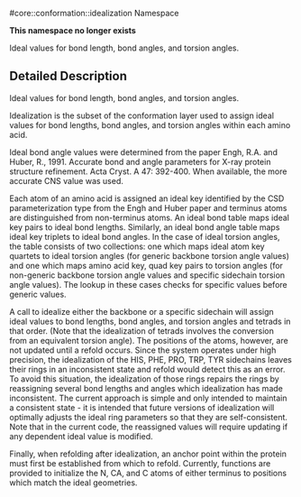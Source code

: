 #core::conformation::idealization Namespace

**This namespace no longer exists**

Ideal values for bond length, bond angles, and torsion angles.

Detailed Description
--------------------

Ideal values for bond length, bond angles, and torsion angles.

Idealization is the subset of the conformation layer used to assign ideal values for bond lengths, bond angles, and torsion angles within each amino acid.

Ideal bond angle values were determined from the paper Engh, R.A. and Huber, R., 1991. Accurate bond and angle parameters for X-ray protein structure refinement. Acta Cryst. A 47: 392-400. When available, the more accurate CNS value was used.

Each atom of an amino acid is assigned an ideal key identified by the CSD parameterization type from the Engh and Huber paper and terminus atoms are distinguished from non-terminus atoms. An ideal bond table maps ideal key pairs to ideal bond lengths. Similarly, an ideal bond angle table maps ideal key triplets to ideal bond angles. In the case of ideal torsion angles, the table consists of two collections: one which maps ideal atom key quartets to ideal torsion angles (for generic backbone torsion angle values) and one which maps amino acid key, quad key pairs to torsion angles (for non-generic backbone torsion angle values and specific sidechain torsion angle values). The lookup in these cases checks for specific values before generic values.

A call to idealize either the backbone or a specific sidechain will assign ideal values to bond lengths, bond angles, and torsion angles and tetrads in that order. (Note that the idealization of tetrads involves the conversion from an equivalent torsion angle). The positions of the atoms, however, are not updated until a refold occurs. Since the system operates under high precision, the idealization of the HIS, PHE, PRO, TRP, TYR sidechains leaves their rings in an inconsistent state and refold would detect this as an error. To avoid this situation, the idealization of those rings repairs the rings by reassigning several bond lengths and angles which idealization has made inconsistent. The current approach is simple and only intended to maintain a consistent state - it is intended that future versions of idealization will optimally adjusts the ideal ring parameters so that they are self-consistent. Note that in the current code, the reassigned values will require updating if any dependent ideal value is modified.

Finally, when refolding after idealization, an anchor point within the protein must first be established from which to refold. Currently, functions are provided to initialize the N, CA, and C atoms of either terminus to positions which match the ideal geometries.
